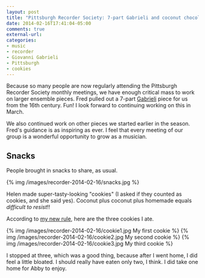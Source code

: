 ```yaml
---
layout: post
title: "Pittsburgh Recorder Society: 7-part Gabrieli and coconut chocolate cookies"
date: 2014-02-16T17:41:04-05:00
comments: true
external-url: 
categories: 
- music
- recorder
- Giovanni Gabrieli
- Pittsburgh
- cookies
---
```

Because so many people are now regularly attending the Pittsburgh Recorder Society monthly meetings, we have enough critical mass to work on larger ensemble pieces. Fred pulled out a 7-part [Gabrieli](http://en.wikipedia.org/wiki/Giovanni_Gabrieli) piece for us from the 16th century. Fun! I look forward to continuing working on this in March.

We also continued work on other pieces we started earlier in the season. Fred's guidance is as inspiring as ever. I feel that every meeting of our group is a wonderful opportunity to grow as a musician.

## Snacks

People brought in snacks to share, as usual.

{% img /images/recorder-2014-02-16/snacks.jpg %}

Helen made super-tasty-looking "cookies" (I asked if they counted as cookies, and she said yes). Coconut plus coconut plus homemade equals *difficult to resist*!!

According to [my new rule](/blog/2014/01/16/a-system-for-quitting-eating-cookies/), here are the three cookies I ate.

{% img /images/recorder-2014-02-16/cookie1.jpg My first cookie %}
{% img /images/recorder-2014-02-16/cookie2.jpg My second cookie %}
{% img /images/recorder-2014-02-16/cookie3.jpg My third cookie %}

I stopped at three, which was a good thing, because after I went home, I did feel a little bloated. I should really have eaten only two, I think. I did take one home for Abby to enjoy.
